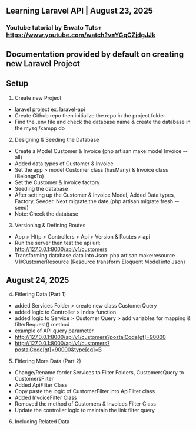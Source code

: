 ## Learning Laravel API | August 23, 2025

### Youtube tutorial by Envato Tuts+ https://www.youtube.com/watch?v=YGqCZjdgJJk

## Documentation provided by default on creating new Laravel Project

## Setup

1. Create new Project

-   laravel project ex. laravel-api
-   Create Github repo then initialize the repo in the project folder
-   Find the .env file and check the database name & create the database in the mysql/xampp db

2. Designing & Seeding the Database

-   Create a Model Customer & Invoice (php artisan make:model Invoice --all)
-   Added data types of Customer & Invoice
-   Set the app > model Customer class (hasMany) & Invoice class (BelongsTo)
-   Set the Customer & Invoice factory
-   Seeding the database
-   After setting up the Customer & Invoice Model, Added Data types, Factory, Seeder. Next migrate the date (php artisan migrate:fresh --seed)
-   Note: Check the database

3. Versioning & Defining Routes

-   App > Http > Controllers > Api > Version & Routes > api
-   Run the server then test the api url: http://127.0.0.1:8000/api/v1/customers
-   Transforming database data into Json: php artisan make:resource V1\CustomerResource (Resource transform Eloquent Model into Json)

## August 24, 2025

4. Fitlering Data (Part 1)

-   added Services Folder > create new class CustomerQuery
-   added logic to Controller > Index function
-   added logic to Service > Customer Query > add variables for mapping & filterRequest() method
-   example of API query parameter
-   http://127.0.0.1:8000/api/v1/customers?postalCode[gt]=90000
-   http://127.0.0.1:8000/api/v1/customers?postalCode[gt]=90000&type[eq]=B

5. Fitlering More Data (Part 2)

-   Change/Rename forder Services to Filter Folders, CustomersQuery to CustomersFilter
-   Added ApiFilter Class
-   Copy paste the logic of CustomerFilter into ApiFilter class
-   Added InvoiceFilter Class
-   Removed the method of Customers & Invoices Filter Class
-   Update the controller logic to maintain the link filter query

6. Including Related Data
